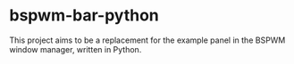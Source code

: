 bspwm-bar-python
================

This project aims to be a replacement for the example panel in the BSPWM window manager, written in Python.
